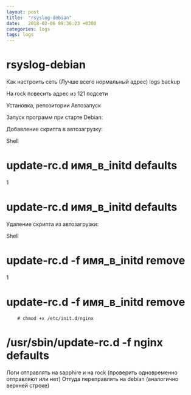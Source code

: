 ```yaml
---
layout: post
title:  "rsyslog-debian"
date:   2018-02-06 09:36:23 +0300
categories: logs
tags: logs
---
```


# rsyslog-debian
Как настроить сеть (Лучше всего нормальный адрес)
    logs
    backup

На rock повесить адрес из 121 подсети


Установка, репозитории
Автозапуск

Запуск программ при старте Debian:

Добавление скрипта в автозагрузку:

Shell
# update-rc.d имя_в_initd defaults
1
	
# update-rc.d имя_в_initd defaults

Удаление скрипта из автозагрузки:

Shell
# update-rc.d -f имя_в_initd remove
1
	
# update-rc.d -f имя_в_initd remove





        # chmod +x /etc/init.d/nginx
# /usr/sbin/update-rc.d -f nginx defaults      




Логи отправлять на sapphire и на rock (проверить одновременно отправляют или нет)
Оттуда переправлять на debian (аналогично верхней строке)

